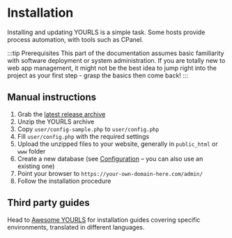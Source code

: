 # Installation

Installing and updating YOURLS is a simple task.
Some hosts provide process automation, with tools such as CPanel.

:::tip Prerequisites
This part of the documentation assumes basic familiarity with software deployment or system administration.
If you are totally new to web app management, it might not be the best idea to jump right into the project as your first step - grasp the basics then come back!
:::

## Manual instructions

1. Grab the [latest release archive](https://github.com/YOURLS/YOURLS/releases)
2. Unzip the YOURLS archive
3. Copy `user/config-sample.php` to `user/config.php`
4. Fill `user/config.php` with the required settings
5. Upload the unzipped files to your website, generally in `public_html` or `www` folder
6. Create a new database (see [Configuration](/guide/essentials/configuration) – you can also use an existing one)
7. Point your browser to `https://your-own-domain-here.com/admin/`
8. Follow the installation procedure

## Third party guides

Head to [Awesome YOURLS](https://github.com/YOURLS/awesome-yourls#guides--tutorials) for installation guides covering specific environments, translated in different languages.
